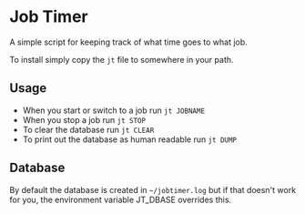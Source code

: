 # Job Timer

A simple script for keeping track of what time goes to what job. 

To install simply copy the `jt` file to somewhere in your path.

## Usage 

 * When you start or switch to a job run `jt JOBNAME`
 * When you stop a job run `jt STOP` 
 * To clear the database run `jt CLEAR`
 * To print out the database as human readable run `jt DUMP`
 
## Database

By default the database is created in `~/jobtimer.log` but if that 
doesn't work for you, the environment variable JT_DBASE overrides this.


